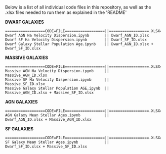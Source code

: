 Below is a list of all individual code files in this repository, as well as the .xlsx files needed to run them as explained in the 'README'                                                                                                                                                                                    

**DWARF GALAXIES**

	==================CODE=FILE==================||==================.XLSX=FILE==================
	Dwarf AGN Ha Velocity Dispersion.ipynb       || Dwarf_AGN_ID.xlsx	                                          
	Dwarf SF Ha Velocity Dispersion.ipynb        || Dwarf_SF_ID.xlsx	                                          
	Dwarf Galaxy Stellar Population Age.ipynb    || Dwarf_AGN_ID.xlsx + Dwarf_SF_ID.xlsx                                                                                                                                        
**MASSIVE GALAXIES**

	==================CODE=FILE==================||==================.XLSX=FILE==================                                                  
	Massive AGN Ha Velocity Dispersion.ipynb     ||                           Massive_AGN_ID.xlsx                                                  
	Massive SF Ha Velocity Dispersion.ipynb      ||                            Massive_SF_ID.xlsx                                                 
	Massive Galaxy Stellar Population AGE.ipynb  ||      Massive_AGN_ID.xlsx + Massive_SF_ID.xlsx
                                                                                                                                                                                                                                 
**AGN GALAXIES**

	==================CODE=FILE==================||==================.XLSX=FILE==================
	AGN Galaxy Mean Stellar Ages.ipynb           ||       Dwarf_AGN_ID.xlsx + Massive_AGN_ID.xlsx
                                                                                                                                                                                                                      
**SF GALAXIES**

	==================CODE=FILE==================||==================.XLSX=FILE==================
	SF Galaxy Mean Stellar Ages.ipynb            ||         Dwarf_SF_ID.xlsx + Massive_SF_ID.xlsx
